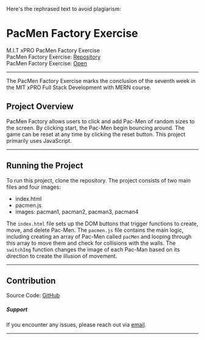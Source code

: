Here's the rephrased text to avoid plagiarism:

# PacMen Factory Exercise

M.I.T xPRO PacMen Factory Exercise<br>
PacMen Factory Exercise: <a href="https://github.com/EliHeuman/PacMen-Factory-Exercise">Repository</a><br>
PacMen Factory Exercise: <a href="http://eliheuman.github.io/PacMen-Factory-Exercise/">Open</a>
___

The PacMen Factory Exercise marks the conclusion of the seventh week in the MIT xPRO Full Stack Development with MERN course.

## Project Overview
PacMen Factory allows users to click and add Pac-Men of random sizes to the screen. By clicking start, the Pac-Men begin bouncing around. The game can be reset at any time by clicking the reset button. This project primarily uses JavaScript.
___

## Running the Project
To run this project, clone the repository. The project consists of two main files and four images:<br>
- index.html
- pacmen.js
- images: pacman1, pacman2, pacman3, pacman4

The `index.html` file sets up the DOM buttons that trigger functions to create, move, and delete Pac-Men. The `pacmen.js` file contains the main logic, including creating an array of Pac-Men called `pacMen` and looping through this array to move them and check for collisions with the walls. The `switchImg` function changes the image of each Pac-Man based on its direction to create the illusion of movement.
___

## Contribution
Source Code: <a href="https://github.com/EliHeuman/PacMen-Factory-Exercise/blob/master/index.html">GitHub</a>

##### Support
If you encounter any issues, please reach out via <a href="mailto:biz.elih@gmail.com">email</a>.
___

